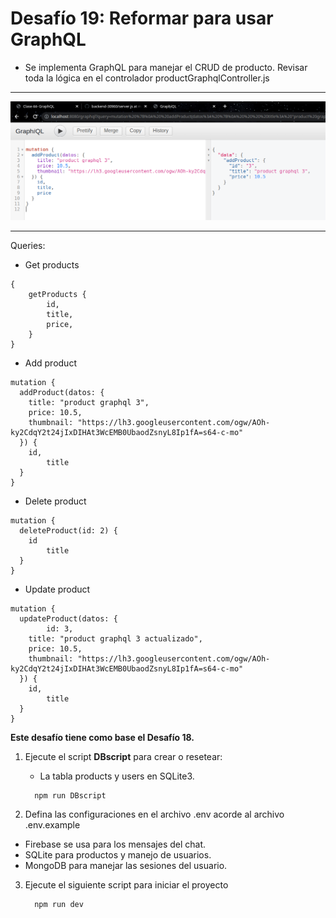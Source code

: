 # Desafío 19: Reformar para usar GraphQL

- Se implementa GraphQL para manejar el CRUD de producto. Revisar toda la lógica en el controlador productGraphqlController.js

---
![Captura](./public/captura.png)

---

Queries:

- Get products
```
{
	getProducts {
		id,
		title,
		price,
	}
}
```

- Add product
```
mutation {
  addProduct(datos: {
    title: "product graphql 3",
    price: 10.5,
    thumbnail: "https://lh3.googleusercontent.com/ogw/AOh-ky2CdqY2t24jIxDIHAt3WcEMB0UbaodZsnyL8Ip1fA=s64-c-mo"
  }) {
    id,
		title
  }
}
```

- Delete product
```
mutation {
  deleteProduct(id: 2) {
    id
		title
  }
}
```

- Update product
```
mutation {
  updateProduct(datos: {
		id: 3,
    title: "product graphql 3 actualizado",
    price: 10.5,
    thumbnail: "https://lh3.googleusercontent.com/ogw/AOh-ky2CdqY2t24jIxDIHAt3WcEMB0UbaodZsnyL8Ip1fA=s64-c-mo"
  }) {
    id,
		title
  }
}
```




**Este desafío tiene como base el Desafío 18.**

1. Ejecute el script **DBscript** para crear o resetear:

   - La tabla products y users en SQLite3.

   ```
     npm run DBscript
   ```

2. Defina las configuraciones en el archivo .env acorde al archivo .env.example

- Firebase se usa para los mensajes del chat.
- SQLite para productos y manejo de usuarios.
- MongoDB para manejar las sesiones del usuario.

3. Ejecute el siguiente script para iniciar el proyecto

   ```
     npm run dev
   ```